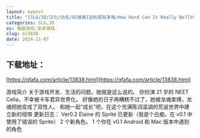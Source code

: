 ```yaml
---
layout: mypost
title: "[SLG/3D/汉化/动态/AI做画]这到底有多难/How Hard Can It Really Be?[Ver0.2][PC+安卓/160M]"
categories: SLG,3D
os: 电脑游戏,安卓游戏
slug: a13838
date: 2024-11-07
---
```


## 下载地址：

[https://qfafa.com/article/13838.html](https://qfafa.com/article/13838.html)

游戏简介
关于游戏开发、生活的问题，她就是这么说的。
你扮演 21 岁的 NEET Celia，不幸被卡车君异世界化。
好像她的日子再糟糕不过了，她被龙魂束缚，龙魂把她变成了双性人。
和她一起“成长”吧，在这个充满陈词滥调的荒诞世界中建立新的纽带
更新日志：
Ver0.2
Elaine 的 Sprite 已更新（我是个白痴，在 v0.1 中使用了错误的 Sprite）
2 个新角色。
1 个你在 v0.1 Android 和 Mac 版本中遇到的角色